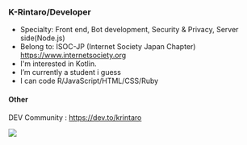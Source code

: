 ### K-Rintaro/Developer 

- Specialty: Front end, Bot development, Security & Privacy, Server side(Node.js)
- Belong to: ISOC-JP (Internet Society Japan Chapter) https://www.internetsociety.org
- I'm interested in Kotlin.
- I’m currently a student i guess
- I can code R/JavaScript/HTML/CSS/Ruby

#### Other 
DEV Community : https://dev.to/krintaro

<img src="https://github-readme-stats.vercel.app/api/top-langs/?username=K-Rintaro&layout=compact">

